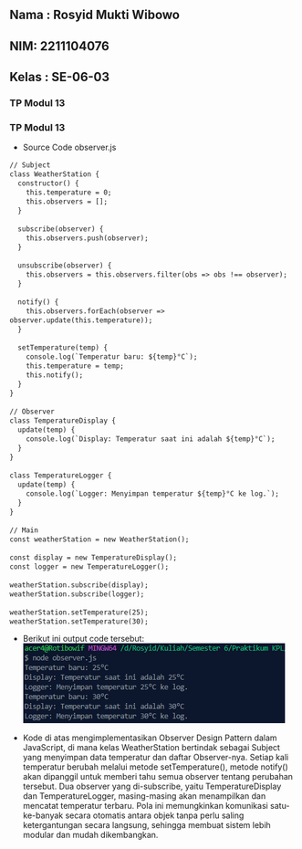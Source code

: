 <h2>Nama : Rosyid Mukti Wibowo</h2>
<h2>NIM: 2211104076</h2>
<h2>Kelas : SE-06-03</h2>

<h3>TP Modul 13</h3>

### TP Modul 13
- Source Code observer.js
```
// Subject
class WeatherStation {
  constructor() {
    this.temperature = 0;
    this.observers = [];
  }

  subscribe(observer) {
    this.observers.push(observer);
  }

  unsubscribe(observer) {
    this.observers = this.observers.filter(obs => obs !== observer);
  }

  notify() {
    this.observers.forEach(observer => observer.update(this.temperature));
  }

  setTemperature(temp) {
    console.log(`Temperatur baru: ${temp}°C`);
    this.temperature = temp;
    this.notify();
  }
}

// Observer
class TemperatureDisplay {
  update(temp) {
    console.log(`Display: Temperatur saat ini adalah ${temp}°C`);
  }
}

class TemperatureLogger {
  update(temp) {
    console.log(`Logger: Menyimpan temperatur ${temp}°C ke log.`);
  }
}

// Main
const weatherStation = new WeatherStation();

const display = new TemperatureDisplay();
const logger = new TemperatureLogger();

weatherStation.subscribe(display);
weatherStation.subscribe(logger);

weatherStation.setTemperature(25);
weatherStation.setTemperature(30);
```

- Berikut ini output code tersebut: <br>
![Output](tp.png)

- Kode di atas mengimplementasikan Observer Design Pattern dalam JavaScript, di mana kelas WeatherStation bertindak sebagai Subject yang menyimpan data temperatur dan daftar Observer-nya. Setiap kali temperatur berubah melalui metode setTemperature(), metode notify() akan dipanggil untuk memberi tahu semua observer tentang perubahan tersebut. Dua observer yang di-subscribe, yaitu TemperatureDisplay dan TemperatureLogger, masing-masing akan menampilkan dan mencatat temperatur terbaru. Pola ini memungkinkan komunikasi satu-ke-banyak secara otomatis antara objek tanpa perlu saling ketergantungan secara langsung, sehingga membuat sistem lebih modular dan mudah dikembangkan.
